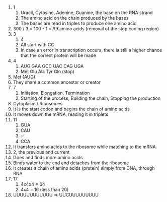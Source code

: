 1. 1
	1. Uracil, Cytosine, Adenine, Guanine, the base on the RNA strand
	2. The amino acid on the chain produced by the bases
	3. The bases are read in triples to produce one amino acid
2. 300 / 3 = 100 - 1 = 99 amino acids (removal of the stop coding region)
3. 3
	1. 4
	2. All start with CC
	3. In case an error in transcription occurs, there is still a higher chance that the correct protein will be made
4. 4
	1. AUG GAA GCC UAC CAG UGA
	2. Met Glu Ala Tyr Gln (stop)
5. Met (AUG)
6. They share a common ancestor or creator
7. 7
	1. Initiation, Elongation, Termination
	2. Starting of the process, Building the chain, Stopping the production
8. Cytoplasm / Ribosomes
9. It is the start codon and begins the chain of amino acids
10. It moves down the mRNA, reading it in triplets
11. 11
	1. GUA
	2. CAU
	3. ✅
	4. CCA
12. It transfers amino acids to the ribosome while matching to the mRNA
13. 2, the previous and current
14. Goes and finds more amino acids
15. Binds water to the end and detaches from the ribosome
16. It creates a chain of amino acids (protein) simply from DNA, through RNA
17. 17
	1. 4x4x4 = 64
	2. 4x4 = 16 (less than 20)
18. UUUUUUUUUUUU => UUCUUUUUUUUU